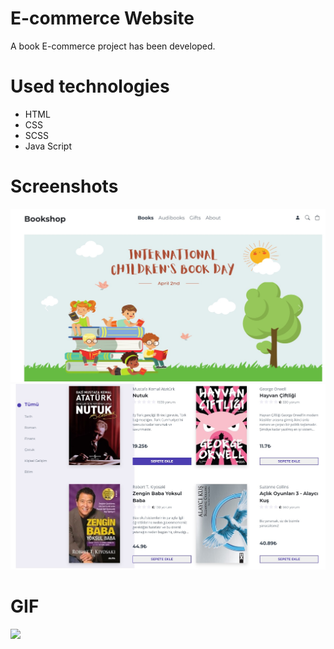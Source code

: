 # E-commerce Website

A book E-commerce project has been developed.

# Used technologies

- HTML
- CSS
- SCSS
- Java Script

# Screenshots

![](1.jpg)
![](2.jpg)

# GIF

![](E-commerce_vanilla_master.gif)
